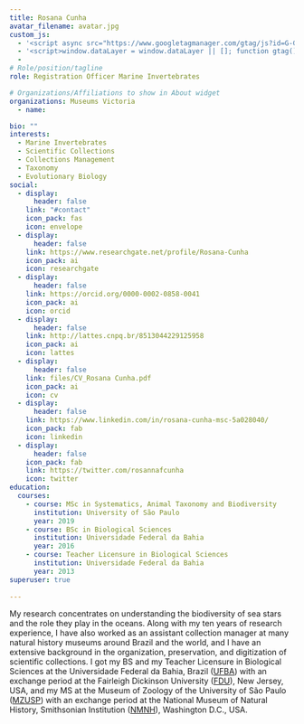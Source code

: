 ```yaml
---
title: Rosana Cunha
avatar_filename: avatar.jpg
custom_js:
  - '<script async src="https://www.googletagmanager.com/gtag/js?id=G-GFVEPS4E28"></script>'
  - '<script>window.dataLayer = window.dataLayer || []; function gtag(){dataLayer.push(arguments);} gtag("js", new Date()); gtag("config", "G-GFVEPS4E28");</script>'
  - 
# Role/position/tagline
role: Registration Officer Marine Invertebrates

# Organizations/Affiliations to show in About widget
organizations: Museums Victoria  
  - name: 

bio: ""
interests:
  - Marine Invertebrates 
  - Scientific Collections
  - Collections Management
  - Taxonomy
  - Evolutionary Biology
social:
  - display:
      header: false
    link: "#contact"
    icon_pack: fas
    icon: envelope
  - display:
      header: false
    link: https://www.researchgate.net/profile/Rosana-Cunha
    icon_pack: ai
    icon: researchgate
  - display:
      header: false
    link: https://orcid.org/0000-0002-0858-0041
    icon_pack: ai
    icon: orcid
  - display:
      header: false
    link: http://lattes.cnpq.br/8513044229125958
    icon_pack: ai
    icon: lattes
  - display:
      header: false
    link: files/CV_Rosana Cunha.pdf
    icon_pack: ai
    icon: cv
  - display:
      header: false
    link: https://www.linkedin.com/in/rosana-cunha-msc-5a028040/
    icon_pack: fab
    icon: linkedin
  - display:
      header: false
    icon_pack: fab
    link: https://twitter.com/rosannafcunha
    icon: twitter
education:
  courses:
    - course: MSc in Systematics, Animal Taxonomy and Biodiversity
      institution: University of São Paulo
      year: 2019
    - course: BSc in Biological Sciences
      institution: Universidade Federal da Bahia
      year: 2016
    - course: Teacher Licensure in Biological Sciences
      institution: Universidade Federal da Bahia
      year: 2013
superuser: true
  
---
```

My research concentrates on understanding the biodiversity of sea stars and the role they play in the oceans. Along with my ten years of research experience, I have also worked as an assistant collection manager at many natural history museums around Brazil and the world, and I have an extensive background in the organization, preservation, and digitization of scientific collections. I got my BS and my Teacher Licensure in Biological Sciences at the Universidade Federal da Bahia, Brazil ([UFBA](https://www.ufba.br)) with an exchange period at the Fairleigh Dickinson University ([FDU](https://www.fdu.edu)), New Jersey, USA, and my MS at the Museum of Zoology of the University of São Paulo ([MZUSP](https://www.mz.usp.br)) with an exchange period at the National Museum of Natural History, Smithsonian Institution ([NMNH](https://naturalhistory.si.edu)), Washington D.C., USA. 
